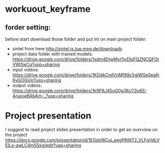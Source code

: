 # workuout_keyframe
## forder setting:
before start download those folder and put int on main project folder:
- sintel from here http://sintel.is.tue.mpg.de/downloads
- project data folder with trained models: https://drive.google.com/drive/folders/1xdm4DtwMyt1ivDlsFQZNCQFOtVWlSeCg?usp=sharing 
- input videos: https://drive.google.com/drive/folders/1KDdkCmlVnMf89c5gIWSe0ealh6yGOGUn?usp=sharing
- output videos: https://drive.google.com/drive/folders/1k9P8J45oG0g7AU72p6S-AnaowBAbAm-_?usp=sharing

# Project presentation
I suggest to read project slides presentation in order to get an overview on the project https://docs.google.com/presentation/d/1EGsb16Cuj_eegP8jNT2_VLFgVdLVElLo-awLC4m55sg/edit?usp=sharing
